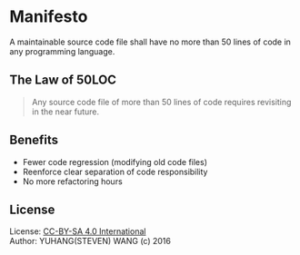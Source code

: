 # Manifesto
A maintainable source code file shall have no more than 50 lines of code in any programming language.

## The Law of 50LOC
> Any source code file of more than 50 lines of code requires revisiting in the near future.

## Benefits
* Fewer code regression (modifying old code files)
* Reenforce clear separation of code responsibility
* No more refactoring hours

## License
License: [CC-BY-SA 4.0 International](https://creativecommons.org/licenses/by-sa/4.0/)  
Author: YUHANG(STEVEN) WANG (c) 2016
